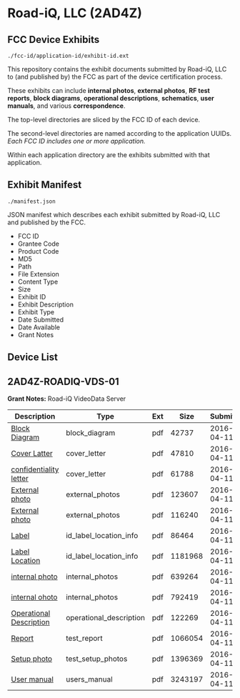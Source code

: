 # Road-iQ, LLC (2AD4Z)
## FCC Device Exhibits

```
./fcc-id/application-id/exhibit-id.ext
```

This repository contains the exhibit documents submitted by Road-iQ, LLC to (and published by) the FCC as part of the device certification process.

These exhibits can include **internal photos**, **external photos**, **RF test reports**, **block diagrams**, **operational descriptions**, **schematics**, **user manuals**, and various **correspondence**.

The top-level directories are sliced by the FCC ID of each device.

The second-level directories are named according to the application UUIDs. *Each FCC ID includes one or more application.*

Within each application directory are the exhibits submitted with that application. 

## Exhibit Manifest

```
./manifest.json
```

JSON manifest which describes each exhibit submitted by Road-iQ, LLC and published by the FCC.

- FCC ID
- Grantee Code
- Product Code
- MD5
- Path
- File Extension
- Content Type
- Size
- Exhibit ID
- Exhibit Description
- Exhibit Type
- Date Submitted
- Date Available
- Grant Notes

## Device List
## 2AD4Z-ROADIQ-VDS-01
**Grant Notes:** Road-iQ VideoData Server

| Description | Type | Ext | Size | Submitted | Available |
| ----------- | ---- | --- | ---- | --------- | --------- |
| [Block Diagram](2AD4Z-ROADIQ-VDS-01/77be1c9d4526154736483b920b783bfc/2955546.pdf) | block_diagram | pdf | 42737 | 2016-04-11 | 2016-05-26 |
| [Cover Latter](2AD4Z-ROADIQ-VDS-01/77be1c9d4526154736483b920b783bfc/2955547.pdf) | cover_letter | pdf | 47810 | 2016-04-11 | 2016-04-11 |
| [confidentiality letter](2AD4Z-ROADIQ-VDS-01/77be1c9d4526154736483b920b783bfc/2955559.pdf) | cover_letter | pdf | 61788 | 2016-04-11 | 2016-04-11 |
| [External photo](2AD4Z-ROADIQ-VDS-01/77be1c9d4526154736483b920b783bfc/2955548.pdf) | external_photos | pdf | 123607 | 2016-04-11 | 2016-04-11 |
| [External photo](2AD4Z-ROADIQ-VDS-01/77be1c9d4526154736483b920b783bfc/2955549.pdf) | external_photos | pdf | 116240 | 2016-04-11 | 2016-04-11 |
| [Label](2AD4Z-ROADIQ-VDS-01/77be1c9d4526154736483b920b783bfc/2955550.pdf) | id_label_location_info | pdf | 86464 | 2016-04-11 | 2016-04-11 |
| [Label Location](2AD4Z-ROADIQ-VDS-01/77be1c9d4526154736483b920b783bfc/2955551.pdf) | id_label_location_info | pdf | 1181968 | 2016-04-11 | 2016-04-11 |
| [internal photo](2AD4Z-ROADIQ-VDS-01/77be1c9d4526154736483b920b783bfc/2955552.pdf) | internal_photos | pdf | 639264 | 2016-04-11 | 2016-05-26 |
| [internal ohoto](2AD4Z-ROADIQ-VDS-01/77be1c9d4526154736483b920b783bfc/2955553.pdf) | internal_photos | pdf | 792419 | 2016-04-11 | 2016-05-26 |
| [Operational Description](2AD4Z-ROADIQ-VDS-01/77be1c9d4526154736483b920b783bfc/2955554.pdf) | operational_description | pdf | 122269 | 2016-04-11 | 2016-04-11 |
| [Report](2AD4Z-ROADIQ-VDS-01/77be1c9d4526154736483b920b783bfc/2955556.pdf) | test_report | pdf | 1066054 | 2016-04-11 | 2016-04-11 |
| [Setup photo](2AD4Z-ROADIQ-VDS-01/77be1c9d4526154736483b920b783bfc/2955557.pdf) | test_setup_photos | pdf | 1396369 | 2016-04-11 | 2016-04-11 |
| [User manual](2AD4Z-ROADIQ-VDS-01/77be1c9d4526154736483b920b783bfc/2955558.pdf) | users_manual | pdf | 3243197 | 2016-04-11 | 2016-04-11 |
